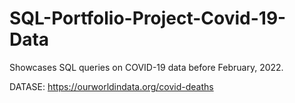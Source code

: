 # SQL-Portfolio-Project-Covid-19-Data
Showcases SQL queries on COVID-19 data before February, 2022.  

DATASE: https://ourworldindata.org/covid-deaths
